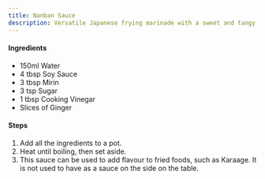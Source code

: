 ```yaml
---
title: Nanban Sauce
description: Versatile Japanese frying marinade with a sweet and tangy flavor.
---
```


#### Ingredients

- 150ml Water
- 4 tbsp Soy Sauce
- 3 tbsp Mirin
- 3 tsp Sugar
- 1 tbsp Cooking Vinegar
- Slices of Ginger

#### Steps

1. Add all the ingredients to a pot.
2. Heat until boiling, then set aside.
3. This sauce can be used to add flavour to fried foods, such as Karaage. It is not used to have as a sauce on the side on the table.
